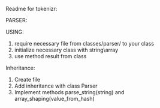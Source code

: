 Readme for tokenizr:

PARSER:

USING:

1. require necessary file from classes/parser/ to your class
2. initialize necessary class with string\array
3. use method result from class

Inheritance:

1. Create file
2. Add inheritance with class Parser
3. Implement methods parse_string(string) and array_shaping(value_from_hash) 

